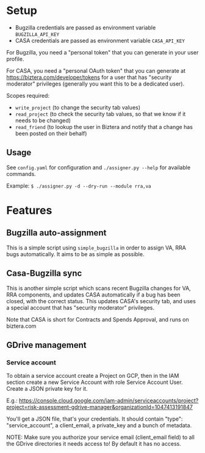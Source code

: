 # Setup

- Bugzilla credentials are passed as environment variable `BUGZILLA_API_KEY`
- CASA credentials are passed as environment variable `CASA_API_KEY`


For Bugzilla, you need a "personal token" that you can generate in your user profile.

For CASA, you need a "personal OAuth token" that you can generate at https://biztera.com/developer/tokens for a user that has
"security moderator" privileges (generally you want this to be a dedicated user).

Scopes required:
- `write_project` (to change the security tab values)
- `read_project` (to check the security tab values, so that we know if it needs to be changed)
- `read_friend` (to lookup the user in Biztera and notify that a change has been posted on their behalf)

## Usage

See `config.yaml` for configuration and `./assigner.py --help` for available commands.

Example:
`$ ./assigner.py -d --dry-run --module rra,va`

# Features

## Bugzilla auto-assignment

This is a simple script using `simple_bugzilla` in order to assign VA, RRA bugs automatically.
It aims to be as simple as possible.

## Casa-Bugzilla sync

This is another simple script which scans recent Bugzilla changes for VA, RRA components, and updates CASA automatically
if a bug has been closed, with the correct status. This updates CASA's security tab, and uses a special account that has
"security moderator" privileges.

Note that CASA is short for Contracts and Spends Approval, and runs on biztera.com

## GDrive management

### Service account

To obtain a service account create a Project on GCP, then in the IAM section create a new Service Account with role
Service Account User. Create a JSON private key for it.

E.g.: https://console.cloud.google.com/iam-admin/serviceaccounts/project?project=risk-assessment-gdrive-manager&organizationId=1047413191847

You'll get a JSON file, that's your credentials. It should contain "type": "service_account", a client_email, a private_key and a bunch of metadata.

NOTE: Make sure you authorize your service email (client_email field) to all the GDrive directories it needs access to! By default it has no access.
